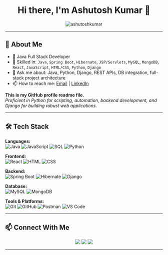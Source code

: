 <h1 align="center">Hi there, I'm Ashutosh Kumar 👋</h1>

<p align="center">
  <img src="https://komarev.com/ghpvc/?username=ashutoshkumar&label=Profile%20Views&color=0e75b6&style=flat" alt="ashutoshkumar" />
</p>

---

## 💼 About Me
- 🎯 Java Full Stack Developer
- 🔧 Skilled in: `Java`, `Spring Boot`, `Hibernate`, `JSP/Servlets`, `MySQL`, `MongoDB`, `React`, `JavaScript`, `HTML/CSS`, `Python`, `Django`
- 💬 Ask me about: Java, Python, Django, REST APIs, DB integration, full-stack project architecture
- 📫 How to reach me: [Email](mailto:ashutoshbiotech2020@gmail.com) | [LinkedIn](https://www.linkedin.com/in/ashutoshbiotech/)

**This is my GitHub profile readme file.**  
*Proficient in Python for scripting, automation, backend development, and Django for building robust web applications.*

---

## 🛠️ Tech Stack

**Languages:**  
![Java](https://img.shields.io/badge/Java-ED8B00?style=flat-square&logo=java&logoColor=white)
![JavaScript](https://img.shields.io/badge/JavaScript-F7DF1E?style=flat-square&logo=javascript&logoColor=black)
![SQL](https://img.shields.io/badge/SQL-4479A1?style=flat-square&logo=postgresql&logoColor=white)
![Python](https://img.shields.io/badge/python-3670A0?style=flat-square&logo=python&logoColor=ffdd54)

**Frontend:**  
![React](https://img.shields.io/badge/React-20232A?style=flat-square&logo=react&logoColor=61DAFB)
![HTML](https://img.shields.io/badge/HTML5-E34F26?style=flat-square&logo=html5&logoColor=white)
![CSS](https://img.shields.io/badge/CSS3-1572B6?style=flat-square&logo=css3&logoColor=white)

**Backend:**  
![Spring Boot](https://img.shields.io/badge/Spring_Boot-6DB33F?style=flat-square&logo=spring-boot&logoColor=white)
![Hibernate](https://img.shields.io/badge/Hibernate-59666C?style=flat-square&logo=hibernate&logoColor=white)
![Django](https://img.shields.io/badge/Django-092E20?style=flat-square&logo=django&logoColor=white)

**Database:**  
![MySQL](https://img.shields.io/badge/MySQL-005C84?style=flat-square&logo=mysql&logoColor=white)
![MongoDB](https://img.shields.io/badge/MongoDB-4EA94B?style=flat-square&logo=mongodb&logoColor=white)

**Tools & Platforms:**  
![Git](https://img.shields.io/badge/Git-F05032?style=flat-square&logo=git&logoColor=white)
![GitHub](https://img.shields.io/badge/GitHub-181717?style=flat-square&logo=github&logoColor=white)
![Postman](https://img.shields.io/badge/Postman-FF6C37?style=flat-square&logo=postman&logoColor=white)
![VS Code](https://img.shields.io/badge/VS_Code-007ACC?style=flat-square&logo=visual-studio-code&logoColor=white)

---

## 📫 Connect With Me
<p align="center">
  <a href="mailto:ashutoshbiotech2020@gmail.com"><img src="https://img.shields.io/badge/Email-D14836?style=for-the-badge&logo=gmail&logoColor=white"/></a>
  <a href="https://linkedin.com/in/ashutoshbiotech"><img src="https://img.shields.io/badge/LinkedIn-0A66C2?style=for-the-badge&logo=linkedin&logoColor=white"/></a>
  <a href="https://github.com/Ashutosh-biotech"><img src="https://img.shields.io/badge/GitHub-181717?style=for-the-badge&logo=github&logoColor=white"/></a>
</p>

---

